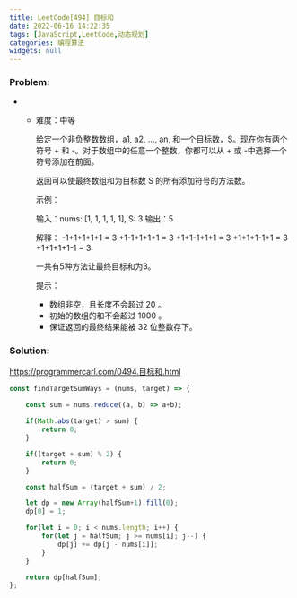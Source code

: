 ```yaml
---
title: LeetCode[494] 目标和
date: 2022-06-16 14:22:35
tags: [JavaScript,LeetCode,动态规划]
categories: 编程算法
widgets: null
---
```


### Problem:

- - 难度：中等

    给定一个非负整数数组，a1, a2, ..., an, 和一个目标数，S。现在你有两个符号 + 和 -。对于数组中的任意一个整数，你都可以从 + 或 -中选择一个符号添加在前面。

    返回可以使最终数组和为目标数 S 的所有添加符号的方法数。

    示例：

    输入：nums: [1, 1, 1, 1, 1], S: 3
    输出：5
  
    解释：
    -1+1+1+1+1 = 3
    +1-1+1+1+1 = 3
    +1+1-1+1+1 = 3
    +1+1+1-1+1 = 3
    +1+1+1+1-1 = 3
  
    一共有5种方法让最终目标和为3。
  
    提示：
  
    - 数组非空，且长度不会超过 20 。
    - 初始的数组的和不会超过 1000 。
    - 保证返回的最终结果能被 32 位整数存下。
  
    


<!--more-->

### Solution:

https://programmercarl.com/0494.目标和.html

```javascript
const findTargetSumWays = (nums, target) => {

    const sum = nums.reduce((a, b) => a+b);
    
    if(Math.abs(target) > sum) {
        return 0;
    }

    if((target + sum) % 2) {
        return 0;
    }

    const halfSum = (target + sum) / 2;

    let dp = new Array(halfSum+1).fill(0);
    dp[0] = 1;

    for(let i = 0; i < nums.length; i++) {
        for(let j = halfSum; j >= nums[i]; j--) {
            dp[j] += dp[j - nums[i]];
        }
    }

    return dp[halfSum];
};
```